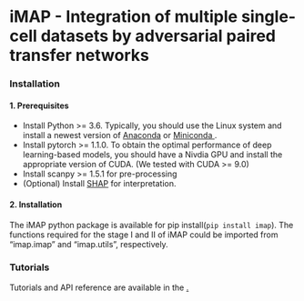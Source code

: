 
# iMAP - Integration of multiple single-cell datasets by adversarial paired transfer networks

### Installation

#### 1. Prerequisites

<ul>
    <li>Install Python >= 3.6. Typically, you should use the Linux system and install a newest version of <a href='https://www.anaconda.com/'>Anaconda</a> or <a href = 'https://docs.conda.io/en/latest/miniconda.html'> Miniconda </a>.</li>
    <li>Install pytorch >= 1.1.0. To obtain the optimal performance of deep learning-based models, you should have a Nivdia GPU and install the appropriate version of CUDA. (We tested with CUDA >= 9.0)</li>
    <li> Install scanpy >= 1.5.1 for pre-processing </li>
    <li>(Optional) Install <a href='https://github.com/slundberg/shap'>SHAP</a> for interpretation.</li>
</ul>

#### 2. Installation

The iMAP python package is available for pip install(`pip install imap`). The functions required for the stage I and II of iMAP could be imported from “imap.imap” and “imap.utils”, respectively.

### Tutorials

Tutorials and API reference are available in the <a href='tutorials'>. 
